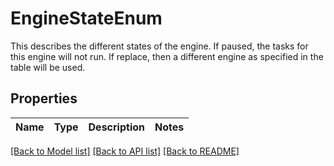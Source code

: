 # EngineStateEnum

This describes the different states of the engine.  If paused, the tasks for this engine will not run.  If replace, then a different engine as specified in the table will be used.
## Properties
Name | Type | Description | Notes
------------ | ------------- | ------------- | -------------

[[Back to Model list]](../README.md#documentation-for-models) [[Back to API list]](../README.md#documentation-for-api-endpoints) [[Back to README]](../README.md)


